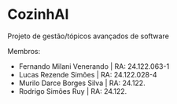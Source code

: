 # CozinhAI
Projeto de gestão/tópicos avançados de software

Membros:
- Fernando Milani Venerando | RA: 24.122.063-1
- Lucas Rezende Simões | RA: 24.122.028-4
- Murilo Darce Borges Silva | RA: 24.122.
- Rodrigo Simões Ruy | RA: 24.122.
